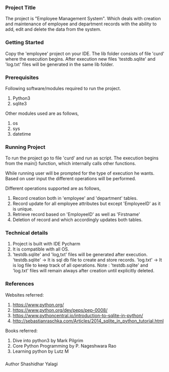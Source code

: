 ### Project Title
The project is "Employee Management System". Which deals with creation and maintenance of employee and department 
records with the ability to add, edit and delete the data from the system.

### Getting Started
Copy the 'employee' project on your IDE. The lib folder consists of file 'curd' where the execution begins.
After execution new files 'testdb.sqlite' and 'log.txt' files will be generated in the same lib folder.

### Prerequisites
Following software/modules required to run the project.
1. Python3
2. sqlite3

Other modules used are as follows,
1. os
2. sys
3. datetime

### Running Project
To run the project go to file 'curd' and run as script. The execution begins from the main() function, which internally
calls other functions.

While running user will be prompted for the type of execution he wants. Based on user input the different operations
will be performed.

Different operations supported are as follows,
1. Record creation both in 'employee' and 'department' tables.
2. Record update for all employee attributes but except 'EmployeeID' as it is unique.
3. Retrieve record based on 'EmployeeID' as well as 'Firstname'
4. Deletion of record and which accordingly updates both tables.

### Technical details
1. Project is built with IDE Pycharm
2. It is compatible with all OS.
3. 'testdb.sqlite' and 'log,txt' files will be generated after execution.
   'testdb.sqlite' -> It is sql db file to create and store records.
   'log.txt' -> It is log file to keep track of all operations.
Note : 'testdb.sqlite' and 'log.txt' files will remain always after creation until explicitly deleted.

### References
Websites referred:
1. https://www.python.org/
2. https://www.python.org/dev/peps/pep-0008/
2. https://www.pythoncentral.io/introduction-to-sqlite-in-python/
3. http://sebastianraschka.com/Articles/2014_sqlite_in_python_tutorial.html

Books referred:
1. Dive into python3 by Mark Pilgrim
2. Core Python Programming by P. Nageshwara Rao
3. Learning python by Lutz M

###
Author
Shashidhar Yalagi